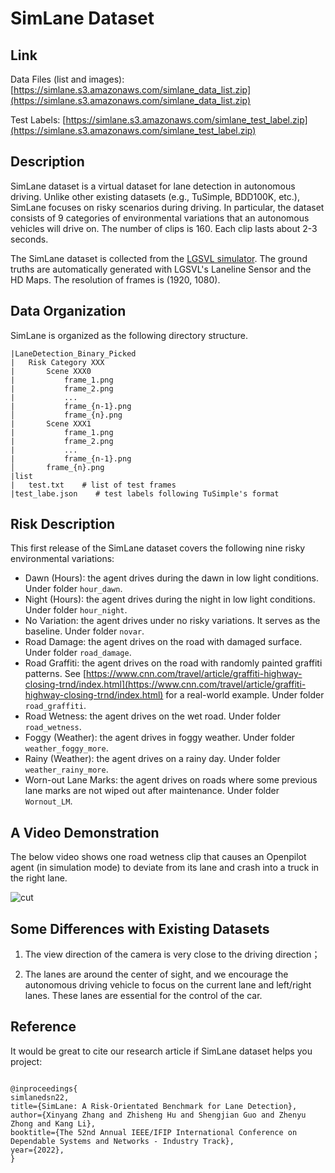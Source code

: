# SimLane Dataset

## Link

Data Files (list and images): [https://simlane.s3.amazonaws.com/simlane_data_list.zip](https://simlane.s3.amazonaws.com/simlane_data_list.zip)

Test Labels: [https://simlane.s3.amazonaws.com/simlane_test_label.zip](https://simlane.s3.amazonaws.com/simlane_test_label.zip)

## Description

SimLane dataset is a virtual dataset for lane detection in autonomous driving. Unlike other existing datasets (e.g., TuSimple, BDD100K, etc.), SimLane focuses on risky scenarios during driving. In particular, the dataset consists of 9 categories of environmental variations that an autonomous vehicles will drive on. The number of clips is 160. Each clip lasts about 2-3 seconds.

The SimLane dataset is collected from the [LGSVL simulator](https://github.com/lgsvl/simulator). The ground truths are automatically generated with LGSVL's Laneline Sensor and the HD Maps. The resolution of frames is (1920, 1080).


## Data Organization

SimLane is organized as the following directory structure.

```
|LaneDetection_Binary_Picked
|   Risk Category XXX
|       Scene XXX0
|           frame_1.png
|           frame_2.png
|           ...
|           frame_{n-1}.png
│           frame_{n}.png
|       Scene XXX1
|           frame_1.png
|           frame_2.png
|           ...
|           frame_{n-1}.png
│       frame_{n}.png
|list
|   test.txt    # list of test frames
|test_labe.json    # test labels following TuSimple's format
```

## Risk Description

This first release of the SimLane dataset covers the following nine risky environmental variations:

- Dawn (Hours): the agent drives during the dawn in low light conditions. Under folder ```hour_dawn```.
- Night (Hours): the agent drives during the night in low light conditions. Under folder ```hour_night```.
- No Variation: the agent drives under no risky variations. It serves as the baseline. Under folder ```novar```.
- Road Damage: the agent drives on the road with damaged surface. Under folder ```road_damage```.
- Road Graffiti: the agent drives on the road with randomly painted graffiti patterns. See [https://www.cnn.com/travel/article/graffiti-highway-closing-trnd/index.html](https://www.cnn.com/travel/article/graffiti-highway-closing-trnd/index.html) for a real-world example. Under folder ```road_graffiti```.
- Road Wetness: the agent drives on the wet road. Under folder ```road_wetness```.
- Foggy (Weather): the agent drives in foggy weather. Under folder ```weather_foggy_more```.
- Rainy (Weather): the agent drives on a rainy day. Under folder ```weather_rainy_more```.
- Worn-out Lane Marks: the agent drives on roads where some previous lane marks are not wiped out after maintenance. Under folder ```Wornout_LM```.


## A Video Demonstration

The below video shows one road wetness clip that causes an Openpilot agent (in simulation mode) to deviate from its lane and crash into a truck in the right lane.

![cut](https://user-images.githubusercontent.com/35244926/167974727-9d778137-4de4-483f-925c-dfd14f20a48a.gif)




## Some Differences with Existing Datasets

1. The view direction of the camera is very close to the driving direction；

2. The lanes are around the center of sight, and we encourage the autonomous driving vehicle to focus on the current lane and left/right lanes. These lanes are essential for the control of the car.


## Reference

It would be great to cite our research article if SimLane dataset helps you project:

```

@inproceedings{
simlanedsn22,
title={SimLane: A Risk-Orientated Benchmark for Lane Detection},
author={Xinyang Zhang and Zhisheng Hu and Shengjian Guo and Zhenyu Zhong and Kang Li},
booktitle={The 52nd Annual IEEE/IFIP International Conference on Dependable Systems and Networks - Industry Track},
year={2022},
}
```
